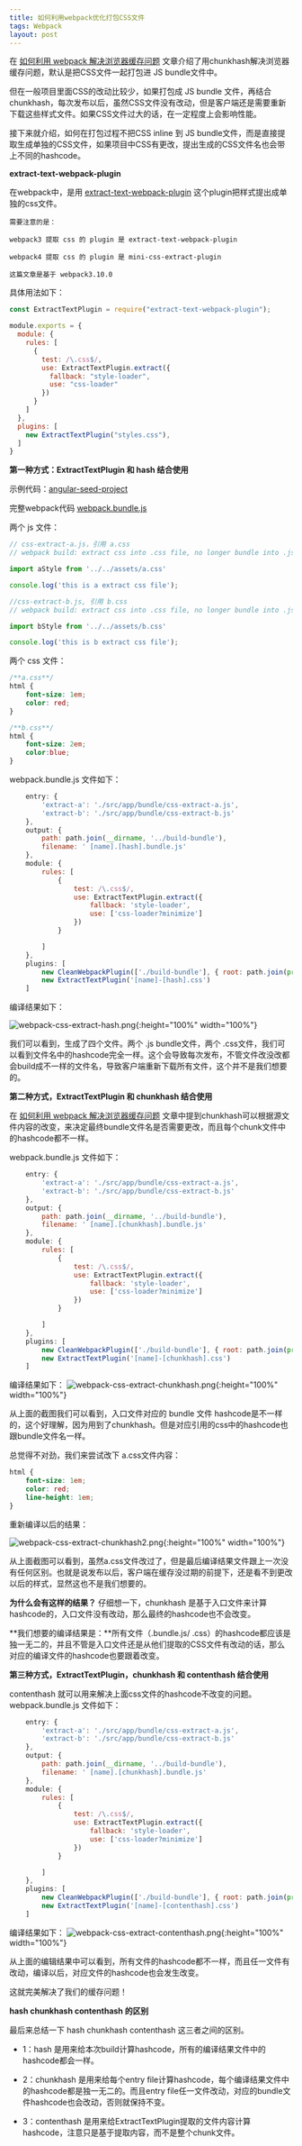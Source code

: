 ```yaml
---
title: 如何利用webpack优化打包CSS文件
tags: Webpack
layout: post
---
```



在 [如何利用 webpack 解决浏览器缓存问题](/2018/10/webpack-caching) 文章介绍了用chunkhash解决浏览器缓存问题，默认是把CSS文件一起打包进 JS bundle文件中。


但在一般项目里面CSS的改动比较少，如果打包成 JS bundle 文件，再结合chunkhash，每次发布以后，虽然CSS文件没有改动，但是客户端还是需要重新下载这些样式文件。如果CSS文件过大的话，在一定程度上会影响性能。


接下来就介绍，如何在打包过程不把CSS inline 到 JS bundle文件，而是直接提取生成单独的CSS文件，如果项目中CSS有更改，提出生成的CSS文件名也会带上不同的hashcode。


**extract-text-webpack-plugin**


在webpack中，是用 [extract-text-webpack-plugin](https://github.com/webpack-contrib/extract-text-webpack-plugin) 这个plugin把样式提出成单独的css文件。

```
需要注意的是：

webpack3 提取 css 的 plugin 是 extract-text-webpack-plugin

webpack4 提取 css 的 plugin 是 mini-css-extract-plugin

这篇文章是基于 webpack3.10.0
```

具体用法如下：
```js
const ExtractTextPlugin = require("extract-text-webpack-plugin");

module.exports = {
  module: {
    rules: [
      {
        test: /\.css$/,
        use: ExtractTextPlugin.extract({
          fallback: "style-loader",
          use: "css-loader"
        })
      }
    ]
  },
  plugins: [
    new ExtractTextPlugin("styles.css"),
  ]
}
```

**第一种方式：ExtractTextPlugin 和 hash 结合使用**



示例代码：[angular-seed-project](https://github.com/LiMeii/angular-seed-project)


完整webpack代码 [webpack.bundle.js](https://github.com/LiMeii/angular-seed-project/blob/master/webpack/webpack.bundle.js)


两个 js 文件：

```js
// css-extract-a.js，引用 a.css
// webpack build: extract css into .css file, no longer bundle into .js file

import aStyle from '../../assets/a.css'

console.log('this is a extract css file');
```

```js
//css-extract-b.js, 引用 b.css
// webpack build: extract css into .css file, no longer bundle into .js file

import bStyle from '../../assets/b.css'

console.log('this is b extract css file');
```

两个 css 文件：

```css
/**a.css**/
html {
    font-size: 1em;
    color: red;
}
```

```css
/**b.css**/
html {
    font-size: 2em;
    color:blue;
}
```

webpack.bundle.js 文件如下：

```js
    entry: {
        'extract-a': './src/app/bundle/css-extract-a.js',
        'extract-b': './src/app/bundle/css-extract-b.js'
    },
    output: {
        path: path.join(__dirname, '../build-bundle'),
        filename: ' [name].[hash].bundle.js'
    },
    module: {
        rules: [
            {
                test: /\.css$/,
                use: ExtractTextPlugin.extract({
                    fallback: 'style-loader',
                    use: ['css-loader?minimize']
                })
            }

        ]
    },
    plugins: [
        new CleanWebpackPlugin(['./build-bundle'], { root: path.join(process.cwd(), '') }),
        new ExtractTextPlugin('[name]-[hash].css')
    ]
```
编译结果如下：

![webpack-css-extract-hash.png](https://limeii.github.io/assets/images/posts/webpack/webpack-css-extract-hash.png){:height="100%" width="100%"}

我们可以看到，生成了四个文件。两个 .js bundle文件，两个 .css文件，我们可以看到文件名中的hashcode完全一样。这个会导致每次发布，不管文件改没改都会build成不一样的文件名，导致客户端重新下载所有文件，这个并不是我们想要的。

**第二种方式，ExtractTextPlugin 和 chunkhash 结合使用**



在 [如何利用 webpack 解决浏览器缓存问题](/2018/10/webpack-caching) 文章中提到chunkhash可以根据源文件内容的改变，来决定最终bundle文件名是否需要更改，而且每个chunk文件中的hashcode都不一样。


webpack.bundle.js 文件如下：
```js
    entry: {
        'extract-a': './src/app/bundle/css-extract-a.js',
        'extract-b': './src/app/bundle/css-extract-b.js'
    },
    output: {
        path: path.join(__dirname, '../build-bundle'),
        filename: ' [name].[chunkhash].bundle.js'
    },
    module: {
        rules: [
            {
                test: /\.css$/,
                use: ExtractTextPlugin.extract({
                    fallback: 'style-loader',
                    use: ['css-loader?minimize']
                })
            }

        ]
    },
    plugins: [
        new CleanWebpackPlugin(['./build-bundle'], { root: path.join(process.cwd(), '') }),
        new ExtractTextPlugin('[name]-[chunkhash].css')
    ]
```
编译结果如下：
![webpack-css-extract-chunkhash.png](https://limeii.github.io/assets/images/posts/webpack/webpack-css-extract-chunkhash.png){:height="100%" width="100%"}

从上面的截图我们可以看到，入口文件对应的 bundle 文件 hashcode是不一样的，这个好理解，因为用到了chunkhash。但是对应引用的css中的hashcode也跟bundle文件名一样。


总觉得不对劲，我们来尝试改下 a.css文件内容：
```css
html {
    font-size: 1em;
    color: red;
    line-height: 1em;
}
```
重新编译以后的结果：

![webpack-css-extract-chunkhash2.png](https://limeii.github.io/assets/images/posts/webpack/webpack-css-extract-chunkhash2.png){:height="100%" width="100%"}

从上面截图可以看到，虽然a.css文件改过了，但是最后编译结果文件跟上一次没有任何区别。也就是说发布以后，客户端在缓存没过期的前提下，还是看不到更改以后的样式，显然这也不是我们想要的。


**为什么会有这样的结果？** 仔细想一下，chunkhash 是基于入口文件来计算hashcode的，入口文件没有改动，那么最终的hashcode也不会改变。


**我们想要的编译结果是：**所有文件（.bundle.js/ .css）的hashcode都应该是独一无二的，并且不管是入口文件还是从他们提取的CSS文件有改动的话，那么对应的编译文件的hashcode也要跟着改变。



**第三种方式，ExtractTextPlugin，chunkhash 和 contenthash 结合使用**



contenthash 就可以用来解决上面css文件的hashcode不改变的问题。
webpack.bundle.js 文件如下：
```js
    entry: {
        'extract-a': './src/app/bundle/css-extract-a.js',
        'extract-b': './src/app/bundle/css-extract-b.js'
    },
    output: {
        path: path.join(__dirname, '../build-bundle'),
        filename: ' [name].[chunkhash].bundle.js'
    },
    module: {
        rules: [
            {
                test: /\.css$/,
                use: ExtractTextPlugin.extract({
                    fallback: 'style-loader',
                    use: ['css-loader?minimize']
                })
            }

        ]
    },
    plugins: [
        new CleanWebpackPlugin(['./build-bundle'], { root: path.join(process.cwd(), '') }),
        new ExtractTextPlugin('[name]-[contenthash].css')
    ]
```
编译结果如下：
![webpack-css-extract-contenthash.png](https://limeii.github.io/assets/images/posts/webpack/webpack-css-extract-contenthash.png){:height="100%" width="100%"}

从上面的编辑结果中可以看到，所有文件的hashcode都不一样，而且任一文件有改动，编译以后，对应文件的hashcode也会发生改变。


这就完美解决了我们的缓存问题！



**hash chunkhash contenthash 的区别**



最后来总结一下 hash chunkhash contenthash 这三者之间的区别。

- 1：hash 是用来给本次build计算hashcode，所有的编译结果文件中的hashcode都会一样。

- 2：chunkhash 是用来给每个entry file计算hashcode，每个编译结果文件中的hashcode都是独一无二的。而且entry file任一文件改动，对应的bundle文件hashcode也会改动，否则就保持不变。

- 3：contenthash 是用来给ExtractTextPlugin提取的文件内容计算hashcode，注意只是基于提取内容，而不是整个chunk文件。